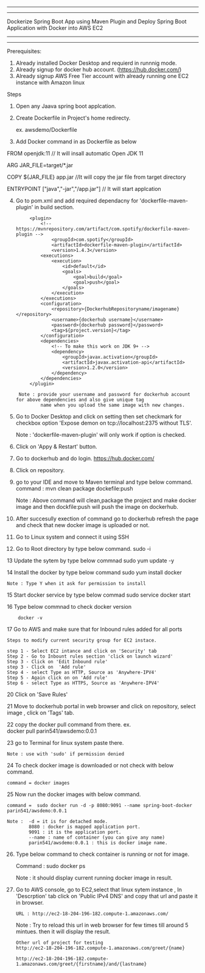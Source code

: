 ********************************************************************************************************
********************************************************************************************************
Dockerize Spring Boot App using Maven Plugin and Deploy Spring Boot Application with Docker into AWS EC2 
********************************************************************************************************
********************************************************************************************************

Prerequisites:

1. Already installed Docker Desktop and requierd in runnnig mode.
2. Already signup for docker hub account. (https://hub.docker.com/)
3. Already signup AWS Free Tier account with already running one EC2 instance with Amazon linux


Steps

1. Open any Jaava spring boot applcation.


			
			
2. Create Dockerfile in Project's home redirecty.
	
	ex. awsdemo/Dockerfile
	
	
3. Add Docker command in as Dockerfile as below
	
FROM openjdk:11              // It will insall automatic Open JDK 11

ARG JAR_FILE=target/*.jar

COPY ${JAR_FILE} app.jar       //It will copy the jar file from target directory

ENTRYPOINT ["java","-jar","/app.jar"]                  // It will start applcation

	
4. Go to pom.xml and add required dependacny for 'dockerfile-maven-plugin' in build section.

			<plugin>
				<!-- https://mvnrepository.com/artifact/com.spotify/dockerfile-maven-plugin -->
					<groupId>com.spotify</groupId>
					<artifactId>dockerfile-maven-plugin</artifactId>
					<version>1.4.3</version>
				<executions>
					<execution>
						<id>default</id>
						<goals>
							<goal>build</goal>
							<goal>push</goal>
						</goals>
					</execution>
				</executions>
				<configuration>
					<repository>{DockerhubRepositoryname/imagename}</repository>
					<username>{dockerhub username}</username>
					<password>{dockerhub password}</password>
					<tag>${project.version}</tag>
				</configuration>
				<dependencies>
					<!-- To make this work on JDK 9+ -->
					<dependency>
						<groupId>javax.activation</groupId>
						<artifactId>javax.activation-api</artifactId>
						<version>1.2.0</version>
					</dependency>
				</dependencies>
			</plugin>
	
		Note : provide your username and password for dockerhub account for above dependencies and also give unique tag
				name when you upload the same image with new changes.
		
5. 	Go to Docker Desktop and click on setting then set checkmark for checkbox option 
    'Expose demon on tcp://localhost:2375 without TLS'.
	
	Note : 'dockerfile-maven-plugin' will only work if option is checked.

6. Click on 'Appy & Restart' button.


7. Go to dockerhub and do login.
	https://hub.docker.com/

8. Click on repository.

9. go to your IDE and move to Maven terminal and type below command.
	command : 
	         mvn clean package dockefile:push
			 
	Note : Above command will clean,package the project and make docker image and then dockfile:push will push the
			image on dockerhub.
			
10. After succesully exection of command go to dockerhub refresh the page and check that new docker image is uploaded or not.

11. Go to Linux system and connect it using SSH

12. Go to Root directory by type below command.
	sudo -i
	
13  Update the sytem by type below commnad
	sudo yum update -y
	
14 Install the docker by type below command
	sudo yum install docker                
	
	Note : Type Y when it ask for permission to install
	
15 Start docker service by type below commad
	sudo service docker start
	
16	Type below commnad to check docker version
		
		docker -v
		
		
17 Go to AWS and make sure that for Inbound rules added for all ports
	
	Steps to modify current security group for EC2 instace.
	
	step 1 - Select EC2 intance and click on 'Security' tab
	Step 2 - Go to Inbount rules section 'click on launch wizard'
	Step 3 - Click on 'Edit Inbound rule' 
	step 3 - Click on  'Add rule'
	Step 4 - select Type as HTTP, Source as 'Anywhere-IPV4'
	Step 5 - Again click on on 'Add rule'
	Step 6 - select Type as HTTPS, Source as 'Anywhere-IPV4'
	
20 	Click on 'Save Rules'

21 Move to dockerhub portal in web browser and click on repository, 
    select image , click on 'Tags' tab.


22 copy the docker pull command from there. 
	ex.  
	docker pull parin541/awsdemo:0.0.1 
	
23 go to Terminal for linux system paste there.

	Note : use with 'sudo' if permission denied
	
24 To check docker image is downloaded or not check with below command.

	command = docker images
25 Now run the docker images with below command.

	command =  sudo docker run -d -p 8080:9091 --name spring-boot-docker parin541/awsdemo:0.0.1
	
	Note :  -d = it is for detached mode.
			8080 : docker is mapped application port.
			9091 : it is the application port.
			--name : name of container (you can give any name)
			parin541/awsdemo:0.0.1 : this is docker image name.
			
26. Type below command to check container is running or not for image.

	Command : sudo docker ps
	
	Note : it should display current running docker image in result.
	
27. Go to AWS console, go to EC2,select that linux sytem instance , In 'Descrption' tab
	click on 'Public IPv4 DNS' and copy that url and paste it in browser.
		
		URL : http://ec2-18-204-196-182.compute-1.amazonaws.com/
		
	
	Note : Try to reload this url in web browser for few times till around 5 mintues.
			then it will display the result.



		Other url of project for testing
		http://ec2-18-204-196-182.compute-1.amazonaws.com/greet/{name}
		
		http://ec2-18-204-196-182.compute-1.amazonaws.com/greet/{firstname}/and/{lastname}
		
